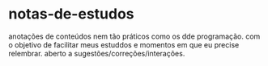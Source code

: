 # notas-de-estudos
anotações de conteúdos nem tão práticos como os dde programação.
com o objetivo de facilitar meus estuddos e momentos em que eu  precise relembrar.
aberto a sugestões/correções/interações.

